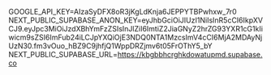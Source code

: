 GOOGLE_API_KEY=AIzaSyDFX8oR3jKgLdKnja6JEPPYTBPwhxw_7r0
NEXT_PUBLIC_SUPABASE_ANON_KEY=eyJhbGciOiJIUzI1NiIsInR5cCI6IkpXVCJ9.eyJpc3MiOiJzdXBhYmFzZSIsInJlZiI6ImtiZ2JiaGNyZ2hrZG93YXR1cG1kIiwicm9sZSI6ImFub24iLCJpYXQiOjE3NDQ0NTA1MzcsImV4cCI6MjA2MDAyNjUzN30.fm3vOuo_hBZ9C9jhfjQ1WppDRZjmv6t05FrOThY5_bY
NEXT_PUBLIC_SUPABASE_URL=https://kbgbbhcrghkdowatupmd.supabase.co 
